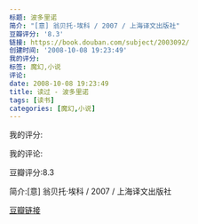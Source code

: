 ```yaml
---
标题: 波多里诺
简介: "[意] 翁贝托·埃科 / 2007 / 上海译文出版社"
豆瓣评分: '8.3'
链接: https://book.douban.com/subject/2003092/
创建时间: '2008-10-08 19:23:49'
我的评分:
标签: 魔幻,小说
评论:
date: 2008-10-08 19:23:49
title: 读过 - 波多里诺
tags: [读书]
categories: [魔幻,小说]
---
```


我的评分:

我的评论:

豆瓣评分:8.3

简介:[意] 翁贝托·埃科 / 2007 / 上海译文出版社

[豆瓣链接](https://book.douban.com/subject/2003092/)

